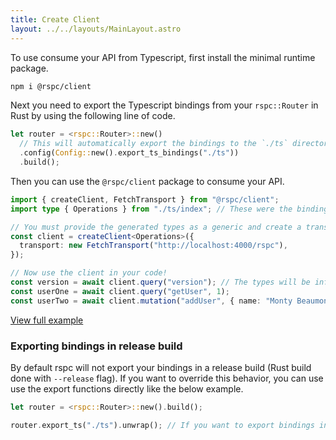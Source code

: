 ```yaml
---
title: Create Client
layout: ../../layouts/MainLayout.astro
---
```


To use consume your API from Typescript, first install the minimal runtime package.

```bash
npm i @rspc/client
```

Next you need to export the Typescript bindings from your `rspc::Router` in Rust by using the following line of code.

```rust
let router = <rspc::Router>::new()
  // This will automatically export the bindings to the `./ts` directory when you run build() in a non-release Rust build
  .config(Config::new().export_ts_bindings("./ts"))
  .build();
```

Then you can use the `@rspc/client` package to consume your API.

```ts
import { createClient, FetchTransport } from "@rspc/client";
import type { Operations } from "./ts/index"; // These were the bindings exported from your Rust code!

// You must provide the generated types as a generic and create a transport (in this example we are using HTTP Fetch) so that the client knows how to communicate with your API.
const client = createClient<Operations>({
  transport: new FetchTransport("http://localhost:4000/rspc"),
});

// Now use the client in your code!
const version = await client.query("version"); // The types will be inferred from your backend.
const userOne = await client.query("getUser", 1);
const userTwo = await client.mutation("addUser", { name: "Monty Beaumont" });
```

[View full example](https://github.com/oscartbeaumont/rspc/tree/main/examples/solid/src/index.tsx)

### Exporting bindings in release build

By default rspc will not export your bindings in a release build (Rust build done with `--release` flag). If you want to override this behavior, you can use use the export functions directly like the below example.

```rust
let router = <rspc::Router>::new().build();

router.export_ts("./ts").unwrap(); // If you want to export bindings in a release build you will need this
```